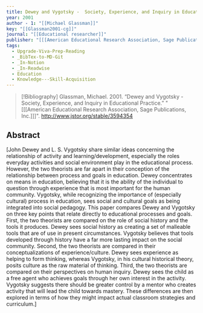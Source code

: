 ```yaml
---
title: Dewey and Vygotsky -  Society, Experience, and Inquiry in Educational Practice
year: 2001
author - 1: "[[Michael Glassman]]"
key: "[[Glassman2001-cg]]"
journal: "[[Educational researcher]]"
publisher: "[[[American Educational Research Association, Sage Publications, Inc.]]]"
tags:
  - Upgrade-Viva-Prep-Reading
  - _BibTex-to-MD-Git
  - _In-Notion
  - _In-Readwise
  - Education
  - Knowledge---Skill-Acquisition
---
```


> [!Bibliography]
> Glassman, Michael. 2001. “Dewey and Vygotsky -  Society, Experience, and Inquiry in Educational Practice.” "[[[American Educational Research Association, Sage Publications, Inc.]]]". http://www.jstor.org/stable/3594354

## Abstract
[John Dewey and L. S. Vygotsky share similar ideas concerning the relationship of activity and learning/development, especially the roles everyday activities and social environment play in the educational process. However, the two theorists are far apart in their conception of the relationship between process and goals in education. Dewey concentrates on means in education, believing that it is the ability of the individual to question through experience that is most important for the human community. Vygotsky, while recognizing the importance of (especially cultural) process in education, sees social and cultural goals as being integrated into social pedagogy. This paper compares Dewey and Vygotsky on three key points that relate directly to educational processes and goals. First, the two theorists are compared on the role of social history and the tools it produces. Dewey sees social history as creating a set of malleable tools that are of use in present circumstances. Vygotsky believes that tools developed through history have a far more lasting impact on the social community. Second, the two theorists are compared in their conceptualizations of experience/culture. Dewey sees experience as helping to form thinking, whereas Vygotsky, in his cultural historical theory, posits culture as the raw material of thinking. Third, the two theorists are compared on their perspectives on human inquiry. Dewey sees the child as a free agent who achieves goals through her own interest in the activity. Vygotsky suggests there should be greater control by a mentor who creates activity that will lead the child towards mastery. These differences are then explored in terms of how they might impact actual classroom strategies and curriculum.]